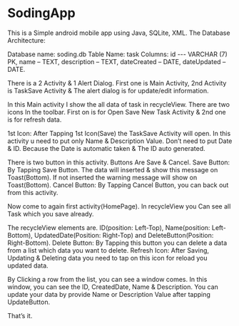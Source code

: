 # SodingApp
This is a Simple android mobile app using Java, SQLite, XML.
The Database Architecture:

Database name: soding.db
Table Name: task
Columns: id --- VARCHAR (7) PK,
 	   name – TEXT,
       description – TEXT,
	   dateCreated – DATE,
	   dateUpdated – DATE.

There is a 2 Activity & 1 Alert Dialog. First one is Main Activity, 2nd Activity is TaskSave Activity & The alert dialog is for update/edit information.

In this Main activity I show the all data of task in recycleView. There are two icons In the toolbar. First on is for Open Save New Task Activity & 2nd one is for refresh data.

1st Icon: After Tapping 1st Icon(Save) the TaskSave Activity will open. 
In this activity u need to put only Name & Description Value. Don’t need to put Date & ID. Because the Date is automatic taken & The ID auto generated.

There is two button in this activity. Buttons Are Save & Cancel.
Save Button: By Tapping Save Button. The data will inserted & show this message on Toast(Bottom). If not inserted the warning message will show on Toast(Bottom). 
Cancel Button: By Tapping Cancel Button, you can back out from this activity.

Now come to again first activity(HomePage).
In recycleView you Can see all Task which you save already. 

The recycleView elements are. ID(position: Left-Top), Name(position: Left-Bottom), UpdatedDate(Position: Right-Top) and DeleteButton(Position: Right-Bottom).
Delete Button: By Tapping this button you can delete a data from a list which data you want to delete.
Refresh Icon: After Saving, Updating & Deleting data you need to tap on this icon for reload you updated data.

By Clicking a row from the list, you can see a window comes.
In this window, you can see the ID, CreatedDate, Name & Description.
You can update your data by provide Name or Description Value after tapping UpdateButton.

That’s it.   

